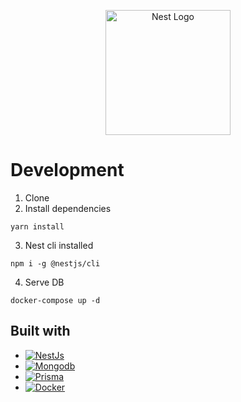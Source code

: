 <p align="center">
  <a href="http://nestjs.com/" target="blank"><img src="https://nestjs.com/img/logo-small.svg" width="200" alt="Nest Logo" /></a>
</p>

# Development

1. Clone
2. Install dependencies

```
yarn install
```

3. Nest cli installed

```
npm i -g @nestjs/cli
```

4. Serve DB

```
docker-compose up -d
```

## Built with

- [![NestJs][NestJs]][NestJs-url]
- [![Mongodb][Mongodb]][Mongodb-url]
- [![Prisma][Prisma]][Prisma-url]
- [![Docker][Docker]][Docker-url]

[NestJs]: https://img.shields.io/badge/nestjs-E0234E?style=for-the-badge&logo=nestjs&logoColor=white
[NestJs-url]: https://docs.nestjs.com/
[Mongodb]: https://img.shields.io/badge/mongodb-47A248?style=for-the-badge&logo=mongodb&logoColor=white
[Mongodb-url]: https://www.mongodb.com
[Prisma]: https://img.shields.io/badge/Prisma-2D3748?style=for-the-badge&logo=Prisma&logoColor=white
[Prisma-url]: https://www.prisma.io/
[Docker]: https://img.shields.io/badge/Docker-2496ED?style=for-the-badge&logo=docker&logoColor=white
[Docker-url]: https://www.docker.com/
